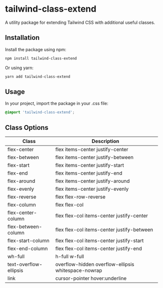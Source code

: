 # tailwind-class-extend

A utility package for extending Tailwind CSS with additional useful classes.

## Installation

Install the package using npm:

```bash
npm install tailwind-class-extend
```
Or using yarn:

```bash
yarn add tailwind-class-extend
```

## Usage

In your project, import the package in your .css file:

```css
@import 'tailwind-class-extend';
```
## Class Options

| Class                   | Description                                          |
|-------------------------|------------------------------------------------------|
| flex-center             | flex items-center justify-center             |
| flex-between            | flex items-center justify-between            |
| flex-start              | flex items-center justify-start              |
| flex-end                | flex items-center justify-end                |
| flex-around             | flex items-center justify-around             |
| flex-evenly             | flex items-center justify-evenly             |
| flex-reverse            | flex flex-row-reverse                        |
| flex-column             | flex flex-col                                |
| flex-center-column      | flex flex-col items-center justify-center    |
| flex-between-column     | flex flex-col items-center justify-between   |
| flex-start-column       | flex flex-col items-center justify-start     |
| flex-end-column         | flex flex-col items-center justify-end       |
| wh-full                 | h-full w-full                                |
| text-overflow-ellipsis  | overflow-hidden overflow-ellipsis whitespace-nowrap |
| link                    | cursor-pointer hover:underline              |
